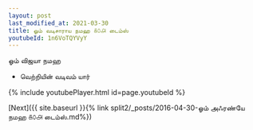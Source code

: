 ```yaml
---
layout: post
last_modified_at: 2021-03-30
title: ஓம் வடிசாராய நமஹ ௧௦௮ டைம்ஸ்
youtubeId: 1n6VoTQYVyY
---
```

 
 
 ஓம் விஜயா நமஹ  
 
 -  வெற்றியின் வடிவம் யார் 
 
  
 
  
 
 
 
 
 
 


{% include youtubePlayer.html id=page.youtubeId %}
 
[Next]({{ site.baseurl }}{% link  split2/_posts/2016-04-30-ஓம் அஃரண்யே நமஹ ௧௦௮ டைம்ஸ்.md%})
 
